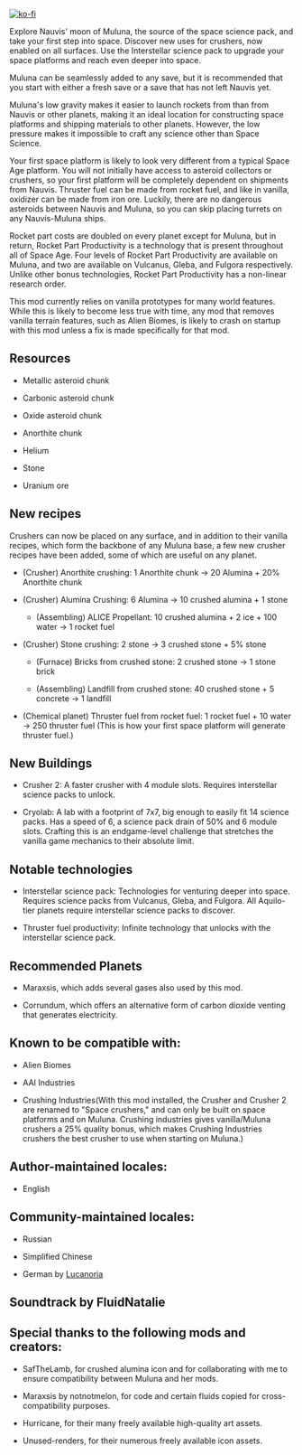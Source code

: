 [![ko-fi](https://ko-fi.com/img/githubbutton_sm.svg)](https://ko-fi.com/Y8Y019GOIS)

Explore Nauvis' moon of Muluna, the source of the space science pack, and take your first step into space. Discover new uses for crushers, now enabled on all surfaces. Use the Interstellar science pack to upgrade your space platforms and reach even deeper into space.

Muluna can be seamlessly added to any save, but it is recommended that you start with either a fresh save or a save that has not left Nauvis yet.

Muluna's low gravity makes it easier to launch rockets from than from Nauvis or other planets, making it an ideal location for constructing space platforms and shipping materials to other planets. However, the low pressure makes it impossible to craft any science other than Space Science.

Your first space platform is likely to look very different from a typical Space Age platform. You will not initially have access to asteroid collectors or crushers, so your first platform will be completely dependent on shipments from Nauvis. Thruster fuel can be made from rocket fuel, and like in vanilla, oxidizer can be made from iron ore. Luckily, there are no dangerous asteroids between Nauvis and Muluna, so you can skip placing turrets on any Nauvis-Muluna ships.

Rocket part costs are doubled on every planet except for Muluna, but in return, Rocket Part Productivity is a technology that is present throughout all of Space Age. Four levels of Rocket Part Productivity are available on Muluna, and two are available on Vulcanus, Gleba, and Fulgora respectively. Unlike other bonus technologies, Rocket Part Productivity has a non-linear research order.

This mod currently relies on vanilla prototypes for many world features. While this is likely to become less true with time, any mod that removes vanilla terrain features, such as Alien Biomes, is likely to crash on startup with this mod unless a fix is made specifically for that mod.

## Resources

- Metallic asteroid chunk

- Carbonic asteroid chunk

- Oxide asteroid chunk

- Anorthite chunk

- Helium

- Stone

- Uranium ore

## New recipes

Crushers can now be placed on any surface, and in addition to their vanilla recipes, which form the backbone of any Muluna base, a few new crusher recipes have been added, some of which are useful on any planet.

- (Crusher) Anorthite crushing: 1 Anorthite chunk -> 20 Alumina + 20% Anorthite chunk

- (Crusher) Alumina Crushing: 6 Alumina -> 10 crushed alumina + 1 stone

  - (Assembling) ALICE Propellant: 10 crushed alumina + 2 ice + 100 water -> 1 rocket fuel

- (Crusher) Stone crushing: 2 stone -> 3 crushed stone + 5% stone

  - (Furnace) Bricks from crushed stone: 2 crushed stone -> 1 stone brick
  
  - (Assembling) Landfill from crushed stone: 40 crushed stone + 5 concrete -> 1 landfill
    
- (Chemical planet) Thruster fuel from rocket fuel: 1 rocket fuel + 10 water -> 250 thruster fuel (This is how your first space platform will generate thruster fuel.)

## New Buildings

- Crusher 2: A faster crusher with 4 module slots. Requires interstellar science packs to unlock.

- Cryolab: A lab with a footprint of 7x7, big enough to easily fit 14 science packs. Has a speed of 6, a science pack drain of 50% and 6 module slots. Crafting this is an endgame-level challenge that stretches the vanilla game mechanics to their absolute limit.

## Notable technologies

- Interstellar science pack: Technologies for venturing deeper into space. Requires science packs from Vulcanus, Gleba, and Fulgora. All Aquilo-tier planets require interstellar science packs to discover.

- Thruster fuel productivity: Infinite technology that unlocks with the interstellar science pack.

## Recommended Planets

- Maraxsis, which adds several gases also used by this mod.

- Corrundum, which offers an alternative form of carbon dioxide venting that generates electricity.

## Known to be compatible with:

- Alien Biomes

- AAI Industries

- Crushing Industries(With this mod installed, the Crusher and Crusher 2 are renamed to "Space crushers," and can only be built on space platforms and on Muluna. Crushing industries gives vanilla/Muluna crushers a 25% quality bonus, which makes Crushing Industries crushers the best crusher to use when starting on Muluna.)

## Author-maintained locales:

- English

## Community-maintained locales:

- Russian

- Simplified Chinese

- German by [Lucanoria](https://github.com/Lucanoria)

## Soundtrack by FluidNatalie

## Special thanks to the following mods and creators:

- SafTheLamb, for crushed alumina icon and for collaborating with me to ensure compatibility between Muluna and her mods.

- Maraxsis by notnotmelon, for code and certain fluids copied for cross-compatibility purposes.

- Hurricane, for their many freely available high-quality art assets.

- Unused-renders, for their numerous freely available icon assets.
